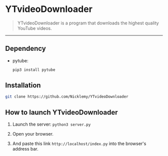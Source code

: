 # YTvideoDownloader

> YTvideoDownloader is a program that downloads the highest quality YouTube videos.
---------

## Dependency
- pytube:
  ```bash
  pip3 install pytube

## Installation 
```bash
git clone https://github.com/Nicklemy/YTvideoDownloader
```

## How to launch YTvideoDownloader
1) Launch the server: `python3 server.py`

2) Open your browser.

3) And paste this link `http://localhost/index.py` into the browser's address bar.


